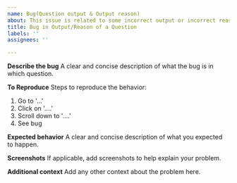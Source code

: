```yaml
---
name: Bug(Question output & Output reason)
about: This issue is related to some incorrect output or incorrect reason of Question.
title: Bug in Output/Reason of a Question
labels: ''
assignees: ''

---
```


**Describe the bug**
A clear and concise description of what the bug is in which question.

**To Reproduce**
Steps to reproduce the behavior:
1. Go to '...'
2. Click on '....'
3. Scroll down to '....'
4. See bug

**Expected behavior**
A clear and concise description of what you expected to happen.

**Screenshots**
If applicable, add screenshots to help explain your problem.

**Additional context**
Add any other context about the problem here.
